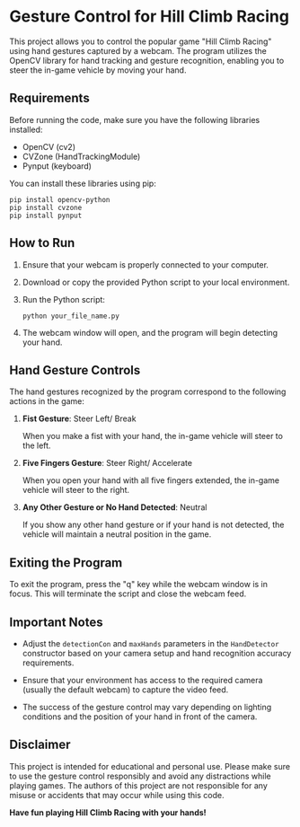 # Gesture Control for Hill Climb Racing

This project allows you to control the popular game "Hill Climb Racing" using hand gestures captured by a webcam. The program utilizes the OpenCV library for hand tracking and gesture recognition, enabling you to steer the in-game vehicle by moving your hand.

## Requirements

Before running the code, make sure you have the following libraries installed:

- OpenCV (cv2)
- CVZone (HandTrackingModule)
- Pynput (keyboard)

You can install these libraries using pip:

```
pip install opencv-python
pip install cvzone
pip install pynput
```

## How to Run

1. Ensure that your webcam is properly connected to your computer.

2. Download or copy the provided Python script to your local environment.

3. Run the Python script:

   ```
   python your_file_name.py
   ```

4. The webcam window will open, and the program will begin detecting your hand.

## Hand Gesture Controls

The hand gestures recognized by the program correspond to the following actions in the game:

1. **Fist Gesture**: Steer Left/ Break 

   When you make a fist with your hand, the in-game vehicle will steer to the left.

2. **Five Fingers Gesture**: Steer Right/ Accelerate 

   When you open your hand with all five fingers extended, the in-game vehicle will steer to the right.

3. **Any Other Gesture or No Hand Detected**: Neutral

   If you show any other hand gesture or if your hand is not detected, the vehicle will maintain a neutral position in the game.

## Exiting the Program

To exit the program, press the "q" key while the webcam window is in focus. This will terminate the script and close the webcam feed.

## Important Notes

- Adjust the `detectionCon` and `maxHands` parameters in the `HandDetector` constructor based on your camera setup and hand recognition accuracy requirements.

- Ensure that your environment has access to the required camera (usually the default webcam) to capture the video feed.

- The success of the gesture control may vary depending on lighting conditions and the position of your hand in front of the camera.

## Disclaimer

This project is intended for educational and personal use. Please make sure to use the gesture control responsibly and avoid any distractions while playing games. The authors of this project are not responsible for any misuse or accidents that may occur while using this code.

**Have fun playing Hill Climb Racing with your hands!**
